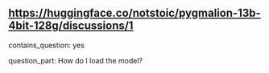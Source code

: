 ## https://huggingface.co/notstoic/pygmalion-13b-4bit-128g/discussions/1

contains_question: yes

question_part: How do I load the model?